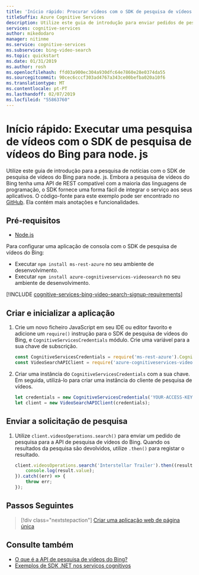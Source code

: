 ```yaml
---
title: 'Início rápido: Procurar vídeos com o SDK de pesquisa de vídeos do Bing para node. js'
titleSuffix: Azure Cognitive Services
description: Utilize este guia de introdução para enviar pedidos de pesquisa de vídeos com o SDK de pesquisa de vídeos do Bing para node. js
services: cognitive-services
author: mikedodaro
manager: nitinme
ms.service: cognitive-services
ms.subservice: bing-video-search
ms.topic: quickstart
ms.date: 01/31/2019
ms.author: rosh
ms.openlocfilehash: ffd03a900ec304a930dfc64e7860e28e0374da55
ms.sourcegitcommit: 90cec6cccf303ad4767a343ce00befba020a10f6
ms.translationtype: MT
ms.contentlocale: pt-PT
ms.lasthandoff: 02/07/2019
ms.locfileid: "55863760"
---
```

# <a name="quickstart-perform-a-video-search-with-the-bing-video-search-sdk-for-nodejs"></a>Início rápido: Executar uma pesquisa de vídeos com o SDK de pesquisa de vídeos do Bing para node. js

Utilize este guia de introdução para a pesquisa de notícias com o SDK de pesquisa de vídeos do Bing para node. js. Embora a pesquisa de vídeos do Bing tenha uma API de REST compatível com a maioria das linguagens de programação, o SDK fornece uma forma fácil de integrar o serviço aos seus aplicativos. O código-fonte para este exemplo pode ser encontrado no [GitHub](https://github.com/Azure-Samples/cognitive-services-node-sdk-samples/blob/master/Samples/videoSearch.js). Ela contém mais anotações e funcionalidades.

## <a name="prerequisites"></a>Pré-requisitos

- [Node.js](https://www.nodejs.org/)

Para configurar uma aplicação de consola com o SDK de pesquisa de vídeos do Bing:
* Executar `npm install ms-rest-azure` no seu ambiente de desenvolvimento.
* Executar `npm install azure-cognitiveservices-videosearch` no seu ambiente de desenvolvimento.

[!INCLUDE [cognitive-services-bing-video-search-signup-requirements](../../../../includes/cognitive-services-bing-video-search-signup-requirements.md)]

## <a name="create-and-initialize-the-application"></a>Criar e inicializar a aplicação

1. Crie um novo ficheiro JavaScript em seu IDE ou editor favorito e adicione um `require()` instrução para o SDK de pesquisa de vídeos do Bing, e `CognitiveServicesCredentials` módulo. Crie uma variável para a sua chave de subscrição. 
    
    ```javascript
    const CognitiveServicesCredentials = require('ms-rest-azure').CognitiveServicesCredentials;
    const VideoSearchAPIClient = require('azure-cognitiveservices-videosearch');
    ```

2. Criar uma instância do `CognitiveServicesCredentials` com a sua chave. Em seguida, utilizá-lo para criar uma instância do cliente de pesquisa de vídeos.

    ```javascript
    let credentials = new CognitiveServicesCredentials('YOUR-ACCESS-KEY');
    let client = new VideoSearchAPIClient(credentials);
    ```

## <a name="send-the-search-request"></a>Enviar a solicitação de pesquisa

1. Utilize `client.videosOperations.search()` para enviar um pedido de pesquisa para a API de pesquisa de vídeos do Bing. Quando os resultados da pesquisa são devolvidos, utilize `.then()` para registar o resultado.
    
    ```javascript
    client.videosOperations.search('Interstellar Trailer').then((result) => {
        console.log(result.value);
    }).catch((err) => {
        throw err;
    });
    ```

<!-- Remove until the response can be replace with a sanitized version.
The code prints `result.value` items to the console without parsing any text. The results will be:
- _type: 'VideoObjectElementType'

![Video results](media/video-search-sdk-node-results.png)
-->

## <a name="next-steps"></a>Passos Seguintes

> [!div class="nextstepaction"]
> [Criar uma aplicação web de página única](../tutorial-bing-video-search-single-page-app.md)

## <a name="see-also"></a>Consulte também 

* [O que é a API de pesquisa de vídeos do Bing?](../overview.md)
* [Exemplos de SDK .NET nos serviços cognitivos](https://github.com/Azure-Samples/cognitive-services-dotnet-sdk-samples/tree/master/BingSearchv7)